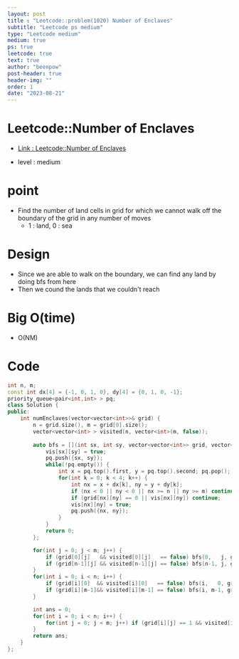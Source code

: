 ```yaml
---
layout: post
title : "Leetcode::problem(1020) Number of Enclaves"
subtitle: "Leetcode ps medium"
type: "Leetcode medium"
medium: true
ps: true
leetcode: true
text: true
author: "beenpow"
post-header: true
header-img: ""
order: 1
date: "2023-08-21"
---
```


# Leetcode::Number of Enclaves
- [Link : Leetcode::Number of Enclaves](https://leetcode.com/problems/number-of-enclaves/?envType=study-plan-v2&envId=google-spring-23-high-frequency)

- level : medium

# point
- Find the number of land cells in grid for which we cannot walk off the boundary of the grid in any number of moves
  - 1 : land, 0 : sea

# Design
- Since we are able to walk on the boundary, we can find any land by doing bfs from here
- Then we cound the lands that we couldn't reach


# Big O(time)
- O(NM)


# Code

```cpp
int n, m;
const int dx[4] = {-1, 0, 1, 0}, dy[4] = {0, 1, 0, -1};
priority_queue<pair<int,int> > pq;
class Solution {
public:
    int numEnclaves(vector<vector<int>>& grid) {
        n = grid.size(), m = grid[0].size();
        vector<vector<int> > visited(n, vector<int>(m, false));
        
        auto bfs = [](int sx, int sy, vector<vector<int>> grid, vector<vector<int>>& vis) {
            vis[sx][sy] = true;
            pq.push({sx, sy});
            while(!pq.empty()) {
                int x = pq.top().first, y = pq.top().second; pq.pop();
                for(int k = 0; k < 4; k++) {
                    int nx = x + dx[k], ny = y + dy[k];
                    if (nx < 0 || ny < 0 || nx >= n || ny >= m) continue;
                    if (grid[nx][ny] == 0 || vis[nx][ny]) continue;
                    vis[nx][ny] = true;
                    pq.push({nx, ny});
                }
            }
            return 0;
        };

        for(int j = 0; j < m; j++) {
            if (grid[0][j]   && visited[0][j]   == false) bfs(0,   j, grid, visited);
            if (grid[n-1][j] && visited[n-1][j] == false) bfs(n-1, j, grid, visited);
        }
        for(int i = 0; i < n; i++) {
            if (grid[i][0]  && visited[i][0]   == false) bfs(i,   0, grid, visited);
            if (grid[i][m-1]&& visited[i][m-1] == false) bfs(i, m-1, grid, visited);
        }

        int ans = 0;
        for(int i = 0; i < n; i++) {
            for(int j = 0; j < m; j++) if (grid[i][j] == 1 && visited[i][j] == false) ans++;
        }
        return ans;
    }
};
```
